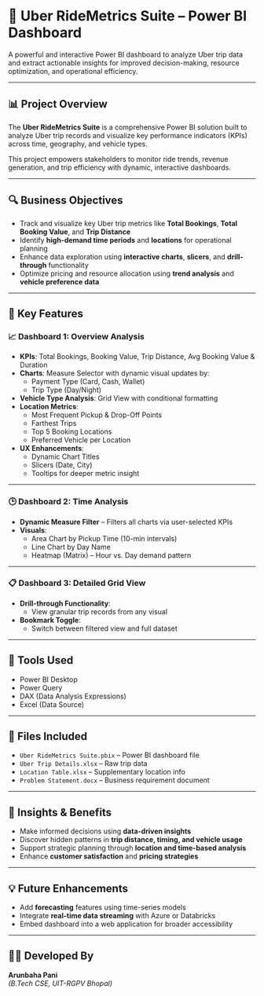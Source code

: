 # 🚕 Uber RideMetrics Suite – Power BI Dashboard

A powerful and interactive Power BI dashboard to analyze Uber trip data and extract actionable insights for improved decision-making, resource optimization, and operational efficiency.

---

## 📊 Project Overview

The **Uber RideMetrics Suite** is a comprehensive Power BI solution built to analyze Uber trip records and visualize key performance indicators (KPIs) across time, geography, and vehicle types.

This project empowers stakeholders to monitor ride trends, revenue generation, and trip efficiency with dynamic, interactive dashboards.

---

## 🔍 Business Objectives

- Track and visualize key Uber trip metrics like **Total Bookings**, **Total Booking Value**, and **Trip Distance**  
- Identify **high-demand time periods** and **locations** for operational planning  
- Enhance data exploration using **interactive charts**, **slicers**, and **drill-through** functionality  
- Optimize pricing and resource allocation using **trend analysis** and **vehicle preference data**

---

## 📌 Key Features

### 📈 Dashboard 1: Overview Analysis

- **KPIs**: Total Bookings, Booking Value, Trip Distance, Avg Booking Value & Duration  
- **Charts**: Measure Selector with dynamic visual updates by:
  - Payment Type (Card, Cash, Wallet)  
  - Trip Type (Day/Night)  
- **Vehicle Type Analysis**: Grid View with conditional formatting  
- **Location Metrics**:  
  - Most Frequent Pickup & Drop-Off Points  
  - Farthest Trips  
  - Top 5 Booking Locations  
  - Preferred Vehicle per Location  
- **UX Enhancements**:  
  - Dynamic Chart Titles  
  - Slicers (Date, City)  
  - Tooltips for deeper metric insight  

---

### 🕒 Dashboard 2: Time Analysis

- **Dynamic Measure Filter** – Filters all charts via user-selected KPIs  
- **Visuals**:
  - Area Chart by Pickup Time (10-min intervals)  
  - Line Chart by Day Name  
  - Heatmap (Matrix) – Hour vs. Day demand pattern  

---

### 📋 Dashboard 3: Detailed Grid View

- **Drill-through Functionality**:  
  - View granular trip records from any visual  
- **Bookmark Toggle**:  
  - Switch between filtered view and full dataset  

---

## 🧰 Tools Used

- Power BI Desktop  
- Power Query  
- DAX (Data Analysis Expressions)  
- Excel (Data Source)  

---

## 📁 Files Included

- `Uber RideMetrics Suite.pbix` – Power BI dashboard file  
- `Uber Trip Details.xlsx` – Raw trip data  
- `Location Table.xlsx` – Supplementary location info  
- `Problem Statement.docx` – Business requirement document  

---

## 🧠 Insights & Benefits

- Make informed decisions using **data-driven insights**  
- Discover hidden patterns in **trip distance, timing, and vehicle usage**  
- Support strategic planning through **location and time-based analysis**  
- Enhance **customer satisfaction** and **pricing strategies**

---

## 💡 Future Enhancements

- Add **forecasting** features using time-series models  
- Integrate **real-time data streaming** with Azure or Databricks  
- Embed dashboard into a web application for broader accessibility  

---

## 👨‍💻 Developed By

**Arunbaha Pani**  
*(B.Tech CSE, UIT-RGPV Bhopal)*
